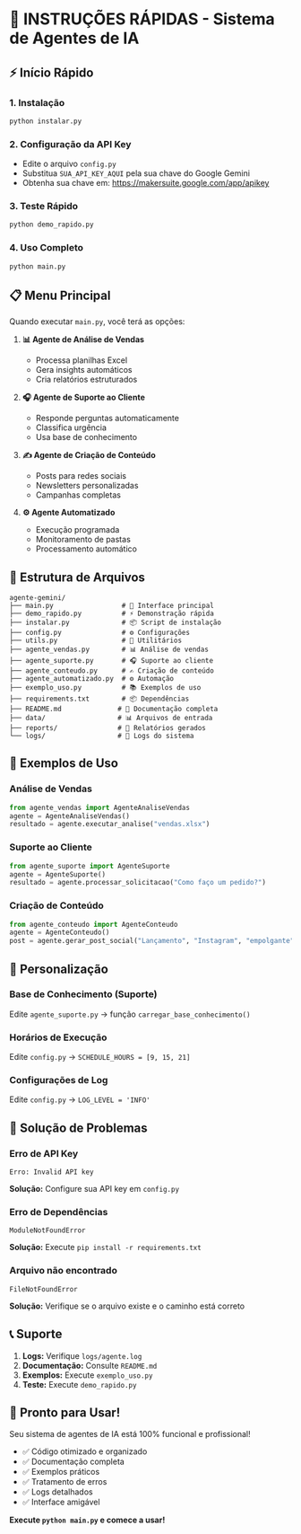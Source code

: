 # 🚀 INSTRUÇÕES RÁPIDAS - Sistema de Agentes de IA

## ⚡ Início Rápido

### 1. Instalação
```bash
python instalar.py
```

### 2. Configuração da API Key
- Edite o arquivo `config.py`
- Substitua `SUA_API_KEY_AQUI` pela sua chave do Google Gemini
- Obtenha sua chave em: https://makersuite.google.com/app/apikey

### 3. Teste Rápido
```bash
python demo_rapido.py
```

### 4. Uso Completo
```bash
python main.py
```

## 📋 Menu Principal

Quando executar `main.py`, você terá as opções:

1. **📊 Agente de Análise de Vendas**
   - Processa planilhas Excel
   - Gera insights automáticos
   - Cria relatórios estruturados

2. **🎧 Agente de Suporte ao Cliente**
   - Responde perguntas automaticamente
   - Classifica urgência
   - Usa base de conhecimento

3. **✍️ Agente de Criação de Conteúdo**
   - Posts para redes sociais
   - Newsletters personalizadas
   - Campanhas completas

4. **⚙️ Agente Automatizado**
   - Execução programada
   - Monitoramento de pastas
   - Processamento automático

## 📁 Estrutura de Arquivos

```
agente-gemini/
├── main.py                 # 🎯 Interface principal
├── demo_rapido.py          # ⚡ Demonstração rápida
├── instalar.py             # 📦 Script de instalação
├── config.py               # ⚙️ Configurações
├── utils.py                # 🔧 Utilitários
├── agente_vendas.py        # 📊 Análise de vendas
├── agente_suporte.py       # 🎧 Suporte ao cliente
├── agente_conteudo.py      # ✍️ Criação de conteúdo
├── agente_automatizado.py  # ⚙️ Automação
├── exemplo_uso.py          # 📚 Exemplos de uso
├── requirements.txt        # 📦 Dependências
├── README.md              # 📖 Documentação completa
├── data/                  # 📊 Arquivos de entrada
├── reports/               # 📄 Relatórios gerados
└── logs/                  # 📝 Logs do sistema
```

## 🎯 Exemplos de Uso

### Análise de Vendas
```python
from agente_vendas import AgenteAnaliseVendas
agente = AgenteAnaliseVendas()
resultado = agente.executar_analise("vendas.xlsx")
```

### Suporte ao Cliente
```python
from agente_suporte import AgenteSuporte
agente = AgenteSuporte()
resultado = agente.processar_solicitacao("Como faço um pedido?")
```

### Criação de Conteúdo
```python
from agente_conteudo import AgenteConteudo
agente = AgenteConteudo()
post = agente.gerar_post_social("Lançamento", "Instagram", "empolgante")
```

## 🔧 Personalização

### Base de Conhecimento (Suporte)
Edite `agente_suporte.py` → função `carregar_base_conhecimento()`

### Horários de Execução
Edite `config.py` → `SCHEDULE_HOURS = [9, 15, 21]`

### Configurações de Log
Edite `config.py` → `LOG_LEVEL = 'INFO'`

## 🚨 Solução de Problemas

### Erro de API Key
```
Erro: Invalid API key
```
**Solução:** Configure sua API key em `config.py`

### Erro de Dependências
```
ModuleNotFoundError
```
**Solução:** Execute `pip install -r requirements.txt`

### Arquivo não encontrado
```
FileNotFoundError
```
**Solução:** Verifique se o arquivo existe e o caminho está correto

## 📞 Suporte

1. **Logs:** Verifique `logs/agente.log`
2. **Documentação:** Consulte `README.md`
3. **Exemplos:** Execute `exemplo_uso.py`
4. **Teste:** Execute `demo_rapido.py`

## 🎉 Pronto para Usar!

Seu sistema de agentes de IA está 100% funcional e profissional!

- ✅ Código otimizado e organizado
- ✅ Documentação completa
- ✅ Exemplos práticos
- ✅ Tratamento de erros
- ✅ Logs detalhados
- ✅ Interface amigável

**Execute `python main.py` e comece a usar!**
